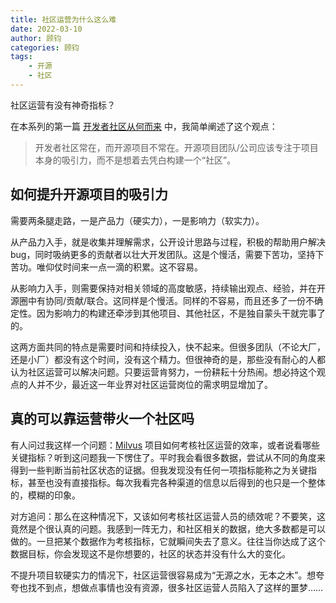 ```yaml
---
title: 社区运营为什么这么难
date: 2022-03-10
author: 顾钧
categories: 顾钧
tags:
    - 开源
    - 社区
---
```


社区运营有没有神奇指标？

<!-- more -->

在本系列的第一篇 [开发者社区从何而来](where-comes-the-community.md) 中，我简单阐述了这个观点：

> 开发者社区常在，而开源项目不常在。开源项目团队/公司应该专注于项目本身的吸引力，而不是想着去凭白构建一个“社区”。

## 如何提升开源项目的吸引力

需要两条腿走路，一是产品力（硬实力），一是影响力（软实力）。

从产品力入手，就是收集并理解需求，公开设计思路与过程，积极的帮助用户解决 bug，同时吸纳更多的贡献者以壮大开发团队。这是个慢活，需要下苦功，坚持下苦功。唯仰仗时间来一点一滴的积累。这不容易。

从影响力入手，则需要保持对相关领域的高度敏感，持续输出观点、经验，并在开源圈中有协同/贡献/联合。这同样是个慢活。同样的不容易，而且还多了一份不确定性。因为影响力的构建还牵涉到其他项目、其他社区，不是独自蒙头干就完事了的。

这两方面共同的特点是需要时间和持续投入，快不起来。但很多团队（不论大厂，还是小厂）都没有这个时间，没有这个精力。但很神奇的是，那些没有耐心的人都认为社区运营可以解决问题。只要运营肯努力，一份耕耘十分热闹。想必持这个观点的人并不少，最近这一年业界对社区运营岗位的需求明显增加了。

## 真的可以靠运营带火一个社区吗

有人问过我这样一个问题：[Milvus](https://milvus.io) 项目如何考核社区运营的效率，或者说看哪些关键指标？听到这问题我一下愣住了。平时我会看很多数据，尝试从不同的角度来得到一些判断当前社区状态的证据。但我发现没有任何一项指标能称之为关键指标，甚至也没有直接指标。每次我看完各种渠道的信息以后得到的也只是一个整体的，模糊的印象。

对方追问：那么在这种情况下，又该如何考核社区运营人员的绩效呢？不要笑，这竟然是个很认真的问题。我感到一阵无力，和社区相关的数据，绝大多数都是可以做的。一旦把某个数据作为考核指标，它就瞬间失去了意义。往往当你达成了这个数据目标，你会发现这不是你想要的，社区的状态并没有什么大的变化。

不提升项目软硬实力的情况下，社区运营很容易成为“无源之水，无本之木”。想夸夸也找不到点，想做点事情也没有资源，很多社区运营人员陷入了这样的噩梦……

